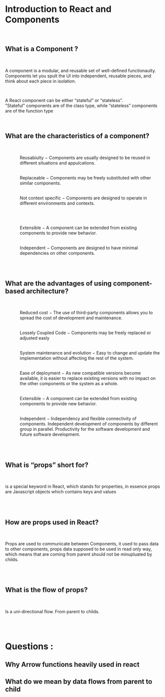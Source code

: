 # Introduction to React and Components

<br>

##  __What is a Component__ ?
<br>

<p> A component is a modular, and reusable set of well-defined functionaulty.
 Components let you spult the UI into independent, reusable pieces, and think about each piece in isolation.</p>
<br>

 <p>A React component can be either “stateful” or “stateless”. <br>
 "Stateful" components are of the class type, while “stateless” components are of the function type </p>

<br>

 ##  __What are the characteristics of a component?__
 
 <br>
 <ol>

 <ul>Reusabiulty − Components are usually designed to be reused in different situations and appulcations. </ul>

<br>

 <ul>Replaceable − Components may be freely substituted with other similar components.</ul>

 <br>

 <ul>Not context specific − Components are designed to operate in different environments and contexts. </ul>
  <br>

 <ul></ul>
  <br>
 <ul>Extensible − A component can be extended from existing components to provide new behavior.</ul>
  <br>
 <ul>Independent − Components are designed to have minimal dependencies on other components.</ul>
 
 </ol>

<br>
<br>

  ##  __What are the advantages of using component-based architecture?__


  
 <br>
 <ol>

 <ul>Reduced cost − The use of third-party components allows you to spread the cost of development and maintenance. </ul>

<br>

 <ul>Lossely Coupled Code − Components may be freely replaced or adjusted easly</ul>

 <br>

 <ul>System maintenance and evolution − Easy to change and update the implementation without affecting the rest of the system.</ul>
  <br>

 <ul>Ease of deployment − As new compatible versions become available, it is easier to replace existing versions with no impact on the other components or the system as a whole.</ul>

  <br>
 <ul>Extensible − A component can be extended from existing components to provide new behavior.</ul>
  <br>
 <ul>Independent − Independency and flexible connectivity of components. Independent development of components by different group in parallel. Productivity for the software development and future software development.</ul>
 
 </ol>
 
<br>
<br>

##  __What is “props” short for?__

<br>

<p>is a special keyword in React, which stands for properties, in essence props are Javascript objects which contains keys and values
</p>

<br>
<br>

##  __How are props used in React?__

<br>

<p> Props are used to communicate between Components, it used to pass data to other components, props data supposed to be used in  read only way, which means that are coming from parent should not be minupluated by childs. </p>

<br>
<br>

##  __What is the flow of props?__

<br>

<p> Is a uni-directional flow. From parent to childs. </p>

<br>
<br>

# Questions : 

## Why Arrow functions heavily used in react
## What do we mean by data flows from parent to child